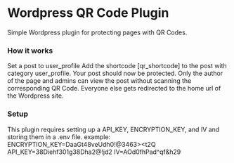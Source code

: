 # Wordpress QR Code Plugin

Simple Wordpress plugin for protecting pages with QR Codes.

### How it works

Set a post to user_profile
Add the shortcode [qr_shortcode] to the post with category user_profile. Your post should now be protected. Only the author of the page and admins can view the post without scanning the corresponding QR Code. Everyone else gets redirected to the home url of the Wordpress site.

### Setup

This plugin requires setting up a API_KEY, ENCRYPTION_KEY, and IV and storing them in a .env file.
example:
ENCRYPTION_KEY=DaaGt48veUdh0!@3463><t2Q
API_KEY=38Diehf301g38Dha2@!jd2
IV=AOd0fhPad^qf&h29

